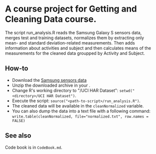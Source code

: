# A course project for Getting and Cleaning Data course.

The script run_analysis.R reads the Samsung Galaxy S sensors data,
merges test and training datasets, normalizes them by extracting 
only mean- and standard deviation-related measurements.
Then adds information about activities and subject and then calculates
means of the measurements for the cleaned data groupped by Activity and 
Subject.

## How-to
* Download the [Samsung sensors data](https://d396qusza40orc.cloudfront.net/getdata%2Fprojectfiles%2FUCI%20HAR%20Dataset.zip)
* Unzip the downloaded archive in your <directory>.
* Change R's working directory to "<directory>/UCI HAR Dataset": `setwd("<directory>/UCI HAR Dataset")`.
* Execute the script: `source("<path-to-script>/run_analysis.R")`.
* The cleaned data will be available in the `cleanNormalized` variable.
* You can also dump the data into a text file with a following command: `write.table(cleanNormalized, file="normalized.txt", row.names = FALSE)`


## See also
Code book is in `CodeBook.md`.
